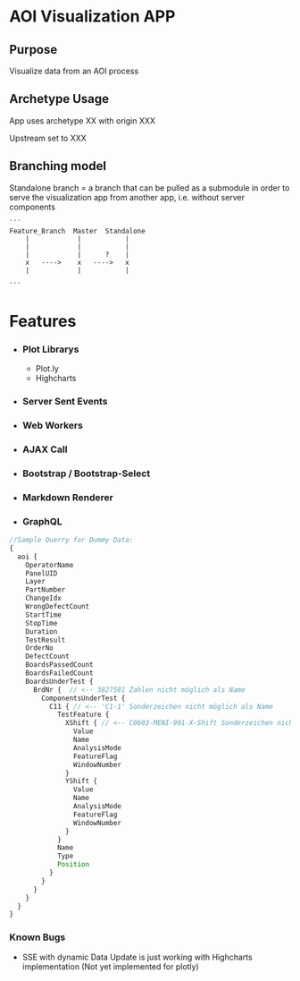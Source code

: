 # AOI Visualization APP

## Purpose

Visualize data from an AOI process

## Archetype Usage

App uses archetype XX with origin XXX

Upstream set to XXX

## Branching model

Standalone branch = a branch that can be pulled as a submodule in order to serve the visualization app from another app, i.e. without server components

~~~~
```
Feature_Branch	Master	Standalone
	|			 |			 |
	|			 |			 |
	|			 |		?	 |
	x   ---->    x   ---->   x
	|			 |	  		 | 
	
```
~~~~

# Features

* ### Plot Librarys
	* Plot.ly
	* Highcharts

* ### Server Sent Events

* ### Web Workers

* ### AJAX Call

* ### Bootstrap / Bootstrap-Select

* ### Markdown Renderer

* ### GraphQL



```javascript
//Sample Querry for Dummy Data:
{
  aoi {
    OperatorName
  	PanelUID
  	Layer
  	PartNumber
  	ChangeIdx
  	WrongDefectCount
  	StartTime
  	StopTime
  	Duration
  	TestResult
  	OrderNo
  	DefectCount
  	BoardsPassedCount
  	BoardsFailedCount
    BoardsUnderTest {
      BrdNr {  // <-- 3827581 Zahlen nicht möglich als Name
        ComponentsUnderTest {
          C11 { // <-- 'C1-1' Sonderzeichen nicht möglich als Name
            TestFeature {
              XShift { // <-- C0603-MENI-901-X-Shift Sonderzeichen nicht möglich als Name
                Value
                Name
                AnalysisMode
                FeatureFlag
                WindowNumber
              }
              YShift {
                Value
                Name
                AnalysisMode
                FeatureFlag
                WindowNumber
              }
            }
            Name
            Type
            Position
          }
        }
      }
    }
  }
}
```

### Known Bugs
  * SSE with dynamic Data Update is just working with Highcharts implementation (Not yet implemented for plotly)
